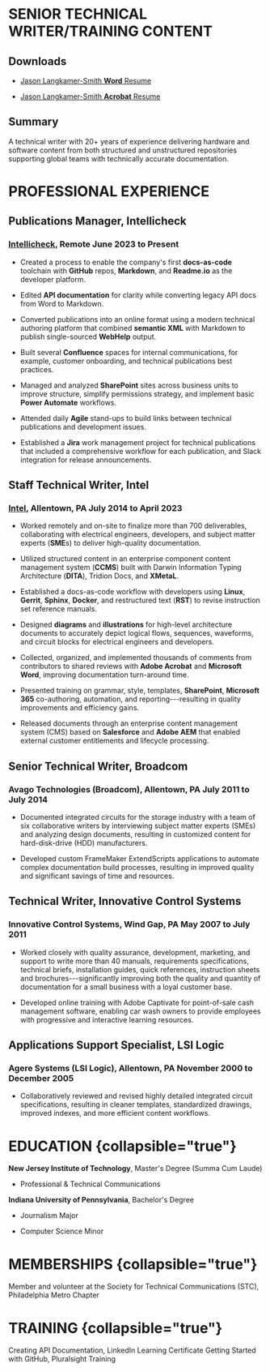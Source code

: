 # SENIOR TECHNICAL WRITER/TRAINING CONTENT

## Downloads
<tabs>
<tab title="Word">

* [Jason Langkamer-Smith **Word** Resume](https://jasonls1015.github.io/Resume/jls-resume.docx)

</tab>
<tab title="Acrobat">

* [Jason Langkamer-Smith **Acrobat** Resume](https://jasonls1015.github.io/Resume/jls-resume.pdf)

</tab>
</tabs>

## Summary
A technical writer with 20+ years of experience delivering hardware and
software content from both structured and unstructured repositories
supporting global teams with technically accurate documentation.

<if instance="sr"><include from="skills.md" element-id="authoring"></include></if>

<if instance="sr"><include from="skills.md" element-id="collaboration"></include></if>

<if instance="sr"><include from="skills.md" element-id="deliverables"></include></if>

# PROFESSIONAL EXPERIENCE

## Publications Manager, Intellicheck 

### [Intellicheck](https://www.intellicheck.com), Remote June 2023 to Present

-   Created a process to enable the company\'s first **docs-as-code**
    toolchain with **GitHub** repos, **Markdown**, and **Readme.io** as
    the developer platform.

-   Edited **API documentation** for clarity while converting legacy API
    docs from Word to Markdown.

-   Converted publications into an online format using a modern
    technical authoring platform that combined **semantic XML** with
    Markdown to publish single-sourced **WebHelp** output.

-   Built several **Confluence** spaces for internal communications, for
    example, customer onboarding, and technical publications best
    practices.

-   Managed and analyzed **SharePoint** sites across business units to
    improve structure, simplify permissions strategy, and implement
    basic **Power Automate** workflows.

-   Attended daily **Agile** stand-ups to build links between technical
    publications and development issues.

-   Established a **Jira** work management project for technical
    publications that included a comprehensive workflow for each
    publication, and Slack integration for release announcements.


## Staff Technical Writer, Intel

### [Intel](https://www.intel.com), Allentown, PA July 2014 to April 2023

-   Worked remotely and on-site to finalize more than 700 deliverables,
    collaborating with electrical engineers, developers, and subject
    matter experts (**SME**s) to deliver high-quality documentation.

-   Utilized structured content in an enterprise component content
    management system (**CCMS**) built with Darwin Information Typing
    Architecture (**DITA**), Tridion Docs, and **XMetaL**.

-   Established a docs-as-code workflow with developers using **Linux**,
    **Gerrit**, **Sphinx**, **Docker**, and restructured text (**RST**)
    to revise instruction set reference manuals.

-   Designed **diagrams** and **illustrations** for high-level
    architecture documents to accurately depict logical flows,
    sequences, waveforms, and circuit blocks for electrical engineers
    and developers.

-   Collected, organized, and implemented thousands of comments from
    contributors to shared reviews with **Adobe Acrobat** and
    **Microsoft Word**, improving documentation turn-around time.

-   Presented training on grammar, style, templates, **SharePoint**,
    **Microsoft 365** co-authoring, automation, and
    reporting---resulting in quality improvements and efficiency gains.

-   Released documents through an enterprise content management system
    (CMS) based on **Salesforce** and **Adobe AEM** that enabled
    external customer entitlements and lifecycle processing.



## Senior Technical Writer, Broadcom

### Avago Technologies (Broadcom), Allentown, PA July 2011 to July 2014

-   Documented integrated circuits for the storage industry with a team
    of six collaborative writers by interviewing subject matter experts
    (SMEs) and analyzing design documents, resulting in customized
    content for hard-disk-drive (HDD) manufacturers.

-   Developed custom FrameMaker ExtendScripts applications to automate
    complex documentation build processes, resulting in improved quality
    and significant savings of time and resources.

## Technical Writer, Innovative Control Systems

### Innovative Control Systems, Wind Gap, PA May 2007 to July 2011

-   Worked closely with quality assurance, development, marketing, and
    support to write more than 40 manuals, requirements specifications,
    technical briefs, installation guides, quick references, instruction
    sheets and brochures---significantly improving both the quality and
    quantity of documentation for a small business with a loyal customer
    base.

-   Developed online training with Adobe Captivate for point-of-sale
    cash management software, enabling car wash owners to provide
    employees with progressive and interactive learning resources.

## Applications Support Specialist, LSI Logic

### Agere Systems (LSI Logic), Allentown, PA November 2000 to December 2005

-   Collaboratively reviewed and revised highly detailed integrated
    circuit specifications, resulting in cleaner templates, standardized
    drawings, improved indexes, and more efficient content workflows.

# EDUCATION {collapsible="true"}

**New Jersey Institute of Technology**, Master's Degree (Summa Cum Laude) 
-   Professional & Technical Communications

**Indiana University of Pennsylvania**, Bachelor's Degree 

-   Journalism Major

-   Computer Science Minor

# MEMBERSHIPS {collapsible="true"}

Member and volunteer at the Society for Technical Communications (STC),
Philadelphia Metro Chapter

# TRAINING {collapsible="true"}

Creating API Documentation, LinkedIn Learning Certificate
Getting Started with GitHub, Pluralsight Training

